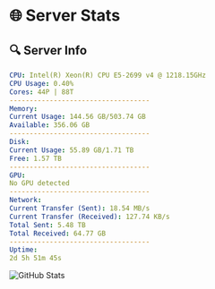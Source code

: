 # 🌐 Server Stats
## 🔍 Server Info
```yaml
CPU: Intel(R) Xeon(R) CPU E5-2699 v4 @ 1218.15GHz
CPU Usage: 0.40%
Cores: 44P | 88T
-----------------------------------
Memory:
Current Usage: 144.56 GB/503.74 GB
Available: 356.06 GB
-----------------------------------
Disk:
Current Usage: 55.89 GB/1.71 TB
Free: 1.57 TB
-----------------------------------
GPU:
No GPU detected
-----------------------------------
Network:
Current Transfer (Sent): 18.54 MB/s
Current Transfer (Received): 127.74 KB/s
Total Sent: 5.48 TB
Total Received: 64.77 GB
-----------------------------------
Uptime:
2d 5h 51m 45s
```
![GitHub Stats](https://img.shields.io/badge/Updated-2025-03-10_03:14:34-blue)